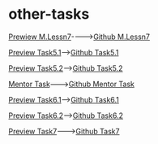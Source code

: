 # other-tasks
[Prewiew M.Lessn7](https://codepen.io/nuranln/details/dymQJeq)---->[Github M.Lessn7](https://github.com/NuranaOruc/other-tasks/tree/main/Mentor-Task7)

[Preview Task5.1](https://codepen.io/nuranln/pen/RwMqQwz)-->[Github Task5.1](https://github.com/NuranaOruc/other-tasks/tree/main/numune5.1)

[Preview Task5.2](https://codepen.io/nuranln/pen/JjLepGe)-->[Github Task5.2](https://github.com/NuranaOruc/other-tasks/tree/main/task5/task5.2)

[Mentor Task](https://codepen.io/nuranln/pen/WNzYMop)--->[Github Mentor Task](https://github.com/NuranaOruc/other-tasks/tree/main/task%20exmple)

[Preview Task6.1](https://codepen.io/nuranln/pen/oNqQEZR)-->[Github Task6.1](https://github.com/NuranaOruc/other-tasks/tree/main/task6.1)

[Preview Task6.2](https://codepen.io/nuranln/pen/jOzQZwL)-->[Github Task6.2](https://github.com/NuranaOruc/other-tasks/tree/main/task6.2)

[Preview Task7](https://codepen.io/nuranln/pen/LYdXXLN)--->[Github Task7](https://github.com/NuranaOruc/other-tasks/tree/main/task7)

